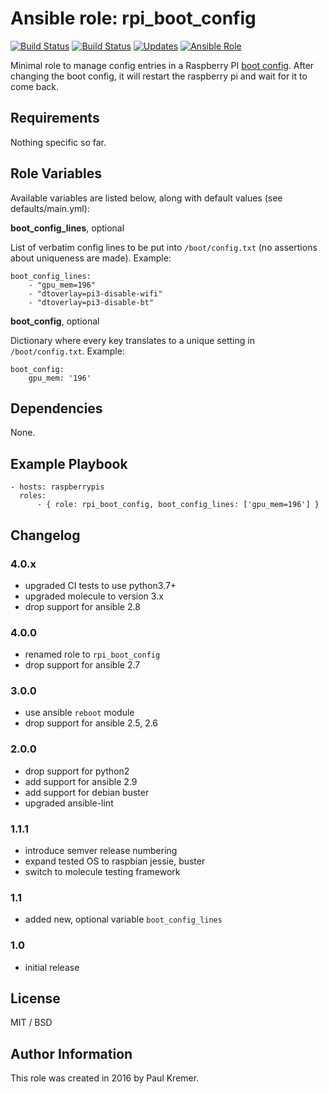 # Ansible role: rpi_boot_config

[![Build Status](https://img.shields.io/travis/infothrill/ansible-role-rpi_boot_config/master.svg?label=travis_master)](https://travis-ci.org/infothrill/ansible-role-rpi_boot_config)
[![Build Status](https://img.shields.io/travis/infothrill/ansible-role-rpi_boot_config/develop.svg?label=travis_develop)](https://travis-ci.org/infothrill/ansible-role-rpi_boot_config)
[![Updates](https://pyup.io/repos/github/infothrill/ansible-role-rpi_boot_config/shield.svg)](https://pyup.io/repos/github/infothrill/ansible-role-rpi_boot_config/)
[![Ansible Role](https://img.shields.io/ansible/role/50818.svg)](https://galaxy.ansible.com/infothrill/rpi_boot_config/)


Minimal role to manage config entries in a Raspberry PI [boot config](http://www.raspberrypi.org/documentation/configuration/config-txt.md). After changing the boot config, it will restart the raspberry pi and wait for it to come back.


## Requirements

Nothing specific so far.

## Role Variables

Available variables are listed below, along with default values (see defaults/main.yml):

**boot\_config\_lines**, optional

List of verbatim config lines to be put into `/boot/config.txt` (no assertions about uniqueness are made). Example:

```
boot_config_lines:
	- "gpu_mem=196"
	- "dtoverlay=pi3-disable-wifi"
	- "dtoverlay=pi3-disable-bt"
```


**boot\_config**, optional

Dictionary where every key translates to a unique setting in `/boot/config.txt`. Example:

```
boot_config:
	gpu_mem: '196'
```


## Dependencies

None.

## Example Playbook

    - hosts: raspberrypis
      roles:
	      - { role: rpi_boot_config, boot_config_lines: ['gpu_mem=196'] }

## Changelog

### 4.0.x

* upgraded CI tests to use python3.7+
* upgraded molecule to version 3.x
* drop support for ansible 2.8

### 4.0.0

* renamed role to `rpi_boot_config`
* drop support for ansible 2.7

### 3.0.0

* use ansible `reboot` module
* drop support for ansible 2.5, 2.6

### 2.0.0

* drop support for python2
* add support for ansible 2.9
* add support for debian buster
* upgraded ansible-lint

### 1.1.1

* introduce semver release numbering
* expand tested OS to raspbian jessie, buster
* switch to molecule testing framework

### 1.1
* added new, optional variable `boot_config_lines`

### 1.0
* initial release


## License

MIT / BSD

## Author Information

This role was created in 2016 by Paul Kremer.


